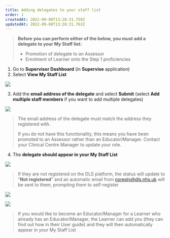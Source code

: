 ```yaml
---
title: Adding delegates to your staff list
order: 1
createdAt: 2022-09-08T13:28:31.759Z
updatedAt: 2022-09-08T13:28:31.763Z
---
```

> **Before you can perform either of the below, you must add a delegate to your My Staff list:​**
>
> * Promotion of delegate to an Assessor​
> * Enrolment of Learner onto the Step 1 proficiencies​

1. Go to **Supervisor Dashboard** (in **Supervise** application) 
2. Select **View My Staff List​**

![](/img/adding-delegates_1.png)

3. Add the **email address of the delegate** and select **Submit** (select **Add multiple staff members** if you want to add multiple delegates)​ 

![](/img/adding-delegates_2.png)

> The email address of the delegate must match the address they registered with.​
>
> If you do not have this functionality, this means you have been promoted to an Assessor rather than an Educator/Manager. Contact your Clinical Centre Manager to update your role.​

4. The **delegate should appear in your My Staff List**

![](/img/adding-delegates_3.png)

> If they are not registered on the DLS platform, the status will update to "**Not registered**" and an automatic email from noreply@dls.nhs.uk will be sent to them, prompting them to self-register​

![](/img/adding-delegates_4.png)

![](/img/adding-delegates_5.png)

> If you would like to become an Educator/Manager for a Learner who already has an Educator/Manager, the Learner can add you (they can find out how in their User guide) and they will then automatically appear in your My Staff List